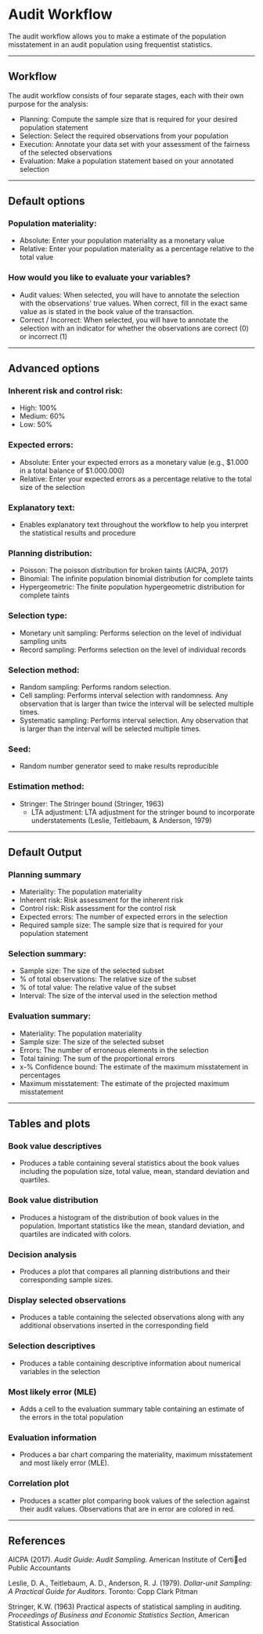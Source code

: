 Audit Workflow
==========================

The audit workflow allows you to make a estimate of the population misstatement in an audit population using frequentist statistics.

----

Workflow
-----------
The audit workflow consists of four separate stages, each with their own purpose for the analysis:
- Planning: Compute the sample size that is required for your desired population statement
- Selection: Select the required observations from your population
- Execution: Annotate your data set with your assessment of the fairness of the selected observations
- Evaluation: Make a population statement based on your annotated selection

----

Default options
-------
### Population materiality:
- Absolute: Enter your population materiality as a monetary value
- Relative: Enter your population materiality as a percentage relative to the total value

### How would you like to evaluate your variables?
- Audit values: When selected, you will have to annotate the selection with the observations' true values. When correct, fill in the exact same value as is stated in the book value of the transaction.
- Correct / Incorrect: When selected, you will have to annotate the selection with an indicator for whether the observations are correct (0) or incorrect (1)

----

Advanced options
-------
### Inherent risk and control risk:
- High: 100%
- Medium: 60%
- Low: 50%

### Expected errors:
- Absolute: Enter your expected errors as a monetary value (e.g., $1.000 in a total balance of $1.000.000)
- Relative: Enter your expected errors as a percentage relative to the total size of the selection

### Explanatory text:
- Enables explanatory text throughout the workflow to help you interpret the statistical results and procedure

### Planning distribution:
- Poisson: The poisson distribution for broken taints (AICPA, 2017)
- Binomial: The infinite population binomial distribution for complete taints
- Hypergeometric: The finite population hypergeometric distribution for complete taints

### Selection type:
- Monetary unit sampling: Performs selection on the level of individual sampling units
- Record sampling: Performs selection on the level of individual records

### Selection method:
- Random sampling: Performs random selection.
- Cell sampling: Performs interval selection with randomness. Any observation that is larger than twice the interval will be selected multiple times.
- Systematic sampling: Performs interval selection. Any observation that is larger than the interval will be selected multiple times.

### Seed:
- Random number generator seed to make results reproducible

### Estimation method:
- Stringer: The Stringer bound (Stringer, 1963)
    - LTA adjustment: LTA adjustment for the stringer bound to incorporate understatements (Leslie, Teitlebaum, & Anderson, 1979)

----

Default Output
-------

### Planning summary
- Materiality: The population materiality
- Inherent risk: Risk assessment for the inherent risk
- Control risk: Risk assessment for the control risk
- Expected errors: The number of expected errors in the selection
- Required sample size: The sample size that is required for your population statement

### Selection summary:
- Sample size: The size of the selected subset 
- % of total observations: The relative size of the subset
- % of total value: The relative value of the subset
- Interval: The size of the interval used in the selection method

### Evaluation summary:
- Materiality: The population materiality
- Sample size: The size of the selected subset
- Errors: The number of erroneous elements in the selection
- Total taining: The sum of the proportional errors
- x-% Confidence bound: The estimate of the maximum misstatement in percentages
- Maximum misstatement: The estimate of the projected maximum misstatement

----

Tables and plots
-------

### Book value descriptives
- Produces a table containing several statistics about the book values including the population size, total value, mean, standard deviation and quartiles.

### Book value distribution
- Produces a histogram of the distribution of book values in the population. Important statistics like the mean, standard deviation, and quartiles are indicated with colors.

### Decision analysis
- Produces a plot that compares all planning distributions and their corresponding sample sizes.

### Display selected observations
- Produces a table containing the selected observations along with any additional observations inserted in the corresponding field

### Selection descriptives
- Produces a table containing descriptive information about numerical variables in the selection

### Most likely error (MLE)
- Adds a cell to the evaluation summary table containing an estimate of the errors in the total population

### Evaluation information
- Produces a bar chart comparing the materiality, maximum misstatement and most likely error (MLE).

### Correlation plot
- Produces a scatter plot comparing book values of the selection against their audit values. Observations that are in error are colored in red.

----

References
-------

AICPA (2017). <i>Audit Guide: Audit Sampling</i>. American Institute of Certied Public Accountants

Leslie, D. A., Teitlebaum, A. D., Anderson, R. J. (1979). <i>Dollar-unit Sampling: A Practical Guide for Auditors</i>. Toronto: Copp Clark Pitman

Stringer, K.W. (1963) Practical aspects of statistical sampling in auditing. <i>Proceedings of Business and Economic Statistics Section</i>, American Statistical Association